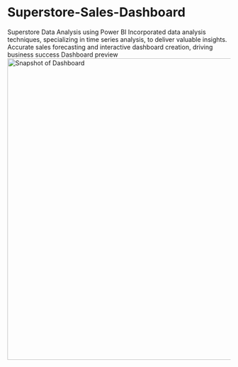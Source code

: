 # Superstore-Sales-Dashboard
Superstore Data Analysis using Power BI
Incorporated data analysis techniques, specializing in time series analysis, to deliver valuable insights. Accurate sales forecasting and interactive dashboard creation, driving business success
Dashboard preview
<img width="1204" height="681" alt="Snapshot of Dashboard" src="https://github.com/user-attachments/assets/3d4667b3-5dd4-416b-bd8e-2a688b207361" />
